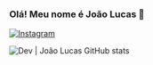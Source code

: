 ### Olá! Meu nome é João Lucas  👋
[![Instagram](https://img.shields.io/badge/Instagram-E4405F?style=for-the-badge&logo=instagram&logoColor=white)](https://www.instagram.com/joaolucas.alves010/)

![Dev | João Lucas GitHub stats](https://github-readme-stats.vercel.app/api?username=joaolucasalves010&show_icons=true&theme=radical)

